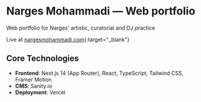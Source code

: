 # Narges Mohammadi — Web portfolio

Web portfolio for Narges' artistic, curatorial and DJ practice

Live at [nargesmohammadi.com](https://www.nargesmohammadi.com/en){:target="\_blank"}

## Core Technologies

- **Frontend**: Next.js 14 (App Router), React, TypeScript, Tailwind CSS, Framer Motion
- **CMS**: Sanity.io
- **Deployment**: Vercel
